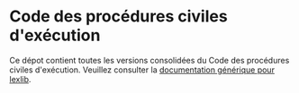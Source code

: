 # Code des procédures civiles d'exécution

Ce dépot contient toutes les versions consolidées du Code des procédures civiles d'exécution. Veuillez consulter la [documentation générique pour lexlib](https://github.com/lexlib/documentation/wiki).

